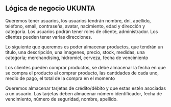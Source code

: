 ## Lógica de negocio UKUNTA

Queremos tener usuarios, los usuarios tendrán nombre, dni, apellido, teléfono, email, contraseña, avatar, nacimiento, edad y dirección y categoría. Los usuarios podrán tener roles de cliente, administrador. Los clientes pueden tener varias direcciones. 

Lo siguiente que queremos es poder almacenar productos, que tendrán un título, una
descripción, una imagenes, precio, stock, medidas, una categoría; merchandising, hidromiel, cerveza, fecha de vencimiento

Los clientes pueden comprar productos, se debe almacenar la fecha en que se compra el producto al comprar producto, las cantidades de cada uno, medio de pago, el total de la compra en el momento 

Queremos almacenar tarjetas de crédito/débito y que estas estén asociadas a un usuario. Las tarjetas deben almacenar número identificador, fecha de vencimiento, número de seguridad, nombre, apellido.